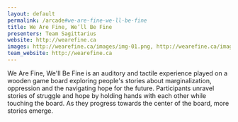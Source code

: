 ```yaml
---
layout: default
permalink: /arcade#we-are-fine-we-ll-be-fine
title: We Are Fine, We’ll Be Fine
presenters: Team Sagittarius
website: http://wearefine.ca
images: http://wearefine.ca/images/img-01.png, http://wearefine.ca/images/img-05.png, http://wearefine.ca/images/img-08.png
team_website: http://wearefine.ca
---
```

We Are Fine, We'll Be Fine is an auditory and tactile experience played on a wooden game board exploring people's stories about marginalization, oppression and the navigating hope for the future. Participants unravel stories of struggle and hope by holding hands with each other while touching the board. As they progress towards the center of the board, more stories emerge.
